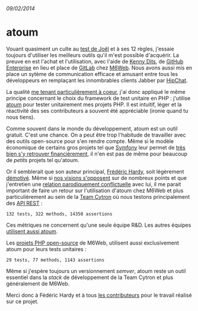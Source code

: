 ###### 09/02/2014

# atoum

Vouant quasiment un culte au [test de Joël](http://www.joelonsoftware.com/articles/fog0000000043.html) et à ses 12 règles, j'essaie toujours d'utiliser les meilleurs outils qu'il m'est possible d'acquérir. La preuve en est l'achat et l'utilisation, avec l'aide de [Kenny Dits](https://twitter.com/kenny_dee), de [GitHub Enterprise](https://enterprise.github.com/) en lieu et place de [GitLab](http://gitlab.org/) chez [M6Web](http://tech.m6web.fr/). Nous avons aussi mis en place un sytème de communication efficace et amusant entre tous les développeurs en remplaçant les innombrables clients Jabber par [HipChat](https://www.hipchat.com/).

La qualité [me tenant particulièrement à coeur](https://github.com/KuiKui/Blog/blob/master/posts/2012-02-08_La-qualite.md#la-qualit%C3%A9), j'ai donc appliqué le même principe concernant le choix du framework de test unitaire en PHP : j'utilise [atoum](http://atoum.org) pour tester unitairement mes projets PHP. Il est intuitif, léger et la réactivité des ses contributeurs a souvent été appréciable (ironie quand tu nous tiens).

Comme souvent dans le monde du développement, atoum est un outil gratuit. C'est une chance. On a peut être trop l'habitude de travailler avec des outils open-source pour s'en rendre compte. Même si le modèle économique de certains gros projets tel que [Symfony](http://symfony.com/) leur permet de [très bien s'y retrouver financièrement](http://fabien.potencier.org/article/71/sensiolabs-raises-5-million-euros-to-boost-the-symfony-ecosystem), il n'en est pas de même pour beaucoup de *petits* projets tel qu'atoum.

Or il semblerait que son auteur principal, [Frédéric Hardy](https://twitter.com/mageekguy), soit légèrement [démotivé](http://blog.mageekbox.net/?post/2014/02/07/Remerciement). Même si [nos visions s'opposent](https://github.com/atoum/atoum/issues/300) sur de nombreux points et que j'entretien une [relation parodiquement conflictuelle](http://imgur.com/1XPR02W) avec lui, il me parait important de faire un retour sur l'utilisation d'atoum chez M6Web et plus particulièrement au sein de la [Team Cytron](http://cytron.fr/) où nous testons principalement des [API REST](http://tech.m6web.fr/redismock-qui-a-bouchonne-mon-redis.html) :

    132 tests, 322 methods, 14350 assertions

Ces métriques ne concernent qu'une seule équipe R&D. Les autres équipes [utilisent aussi atoum](https://twitter.com/omansour/status/432143945426927616).

Les [projets PHP open-source](https://github.com/M6Web) de M6Web, utilisent aussi exclusivement atoum pour leurs tests unitaires :

    29 tests, 77 methods, 1143 assertions

Même si j'espère toujours un versionnement *semver*, atoum reste un outil essentiel dans la *stack* de développement de la Team Cytron et plus généralement de M6Web.

Merci donc à Fédéric Hardy et à tous [les contributeurs](https://github.com/atoum/atoum/graphs/contributors) pour le travail réalisé sur ce projet.
